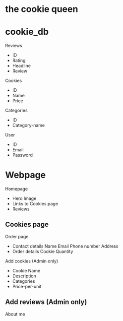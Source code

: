 # the cookie queen



# cookie_db

Reviews
- ID
- Rating
- Headline
- Review

Cookies
- ID
- Name
- Price

Categories
- ID
- Category-name

User
- ID
- Email
- Password

# Webpage

Homepage
- Hero Image
- Links to Cookies page
- Reviews

Cookies page
- 


Order page
- Contact details
    Name
    Email
    Phone number
    Address
- Order details
    Cookie
    Quantity
 

Add cookies (Admin only)
- Cookie Name
- Description
- Categories
- Price-per-unit

Add reviews (Admin only)
- 

About me



